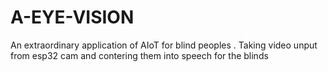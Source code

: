 # A-EYE-VISION
An extraordinary application of AIoT for blind peoples .
Taking video unput from esp32 cam and contering them into speech for the blinds

